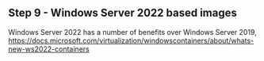 ## Step 9 - Windows Server 2022 based images

Windows Server 2022 has a number of benefits over Windows Server 2019, https://docs.microsoft.com/virtualization/windowscontainers/about/whats-new-ws2022-containers
